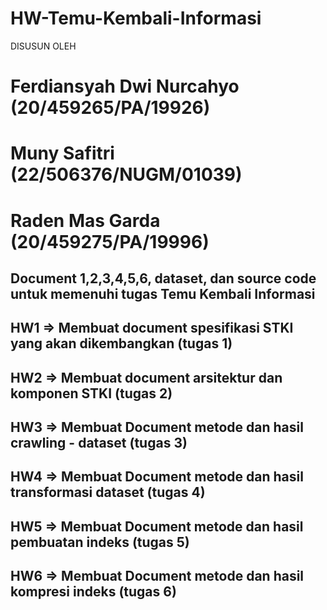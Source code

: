 # HW-Temu-Kembali-Informasi
DISUSUN OLEH

# Ferdiansyah Dwi Nurcahyo						      (20/459265/PA/19926)

# Muny Safitri                      			  (22/506376/NUGM/01039)

# Raden Mas Garda            						    (20/459275/PA/19996)

## Document 1,2,3,4,5,6, dataset, dan source code untuk memenuhi tugas Temu Kembali Informasi


## HW1 => Membuat document spesifikasi STKI yang akan dikembangkan (tugas 1)

## HW2 => Membuat document arsitektur dan komponen STKI (tugas 2)

## HW3 => Membuat Document metode dan hasil crawling - dataset (tugas 3)

## HW4 => Membuat Document  metode dan hasil transformasi dataset (tugas 4)

## HW5 => Membuat Document  metode dan hasil pembuatan indeks (tugas 5)

## HW6 => Membuat Document  metode dan hasil kompresi indeks (tugas 6)
